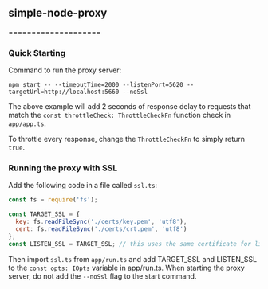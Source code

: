 ## simple-node-proxy
====================

### Quick Starting

Command to run the proxy server:
```
npm start -- --timeoutTime=2000 --listenPort=5620 --targetUrl=http://localhost:5660 --noSsl
```

The above example will add 2 seconds of response delay to requests that match the `const throttleCheck: ThrottleCheckFn` function check in `app/app.ts`.

To throttle every response, change the `ThrottleCheckFn` to simply return `true`.

### Running the proxy with SSL

Add the following code in a file called `ssl.ts`:
```javascript
const fs = require('fs');

const TARGET_SSL = {
  key: fs.readFileSync('./certs/key.pem', 'utf8'),
  cert: fs.readFileSync('./certs/crt.pem', 'utf8')
};
const LISTEN_SSL = TARGET_SSL; // this uses the same certificate for listening and forwarding
```

Then import `ssl.ts` from `app/run.ts` and add TARGET_SSL and LISTEN_SSL to the `const opts: IOpts` variable in app/run.ts. When starting the proxy server, do not add the `--noSsl` flag to the start command.
